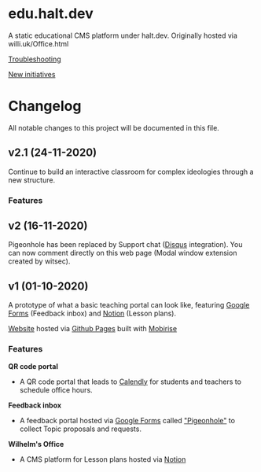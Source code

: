 # edu.halt.dev
A static educational CMS platform under halt.dev. Originally hosted via willi.uk/Office.html

[Troubleshooting](https://github.com/wilhelmli/edu.halt.dev/wiki/Troubleshooting)

[New initiatives](https://github.com/wilhelmli/edu.halt.dev/wiki/New-initiatives)

# Changelog
All notable changes to this project will be documented in this file.
## v2.1 (24-11-2020)
Continue to build an interactive classroom for complex ideologies through a new structure.
### Features

## v2 (16-11-2020)
Pigeonhole has been replaced by Support chat ([Disqus](https://disqus.com) integration). You can now comment directly on this web page (Modal window extension created by witsec).

## v1 (01-10-2020)
A prototype of what a basic teaching portal can look like, featuring [Google Forms](https://docs.google.com/forms/d/14Gqy7uChtrG2UUO54Acoi82vsqABaw2TYkyyoGXWhB8) (Feedback inbox) and [Notion](https://www.notion.so/wilhelmli/Wilhelm-s-Office-175613570c704f8f93a0d19bba784c3d) (Lesson plans).

[Website](https://willi.uk/Office.html) hosted via [Github Pages](https://github.com/wilhelmli/wilhelmli.github.io/blob/master/Office.html) built with [Mobirise](https://mobirise.com/)

### Features
**QR code portal**
- A QR code portal that leads to [Calendly](https://calendly.com/wilhelmli/office-hours) for students and teachers to schedule office hours.

**Feedback inbox**
- A feedback portal hosted via [Google Forms](https://docs.google.com/forms/d/14Gqy7uChtrG2UUO54Acoi82vsqABaw2TYkyyoGXWhB8) called ["Pigeonhole"](https://docs.google.com/forms/d/14Gqy7uChtrG2UUO54Acoi82vsqABaw2TYkyyoGXWhB8) to collect Topic proposals and requests.

**Wilhelm's Office**
- A CMS platform for Lesson plans hosted via [Notion](https://www.notion.so/wilhelmli/Wilhelm-s-Office-175613570c704f8f93a0d19bba784c3d)
